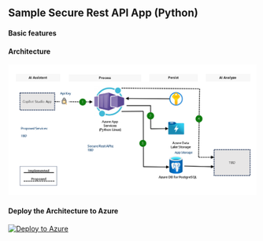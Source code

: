 

## Sample Secure Rest API App (Python)

#### Basic features 

#### Architecture 

![Architecture](./Deployment/images/architecture.png)

#### Deploy the Architecture to Azure  

[![Deploy to Azure](https://aka.ms/deploytoazurebutton)](https://portal.azure.com/#create/Microsoft.Template/uri/https%3A%2F%2Fraw.githubusercontent.com%2Fgailzmicrosoft%2FPythonApiApp%2Fmain%2FDeployment%2Fmain.json)






